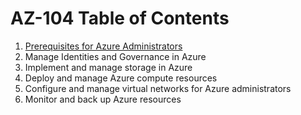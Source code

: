 # AZ-104 Table of Contents
1. [Prerequisites for Azure Administrators](/AZ-104/Prerequisites%20for%20Azure%20Administrators.md)
2. Manage Identities and Governance in Azure
3. Implement and manage storage in Azure
4. Deploy and manage Azure compute resources
5. Configure and manage virtual networks for Azure administrators
6. Monitor and back up Azure resources